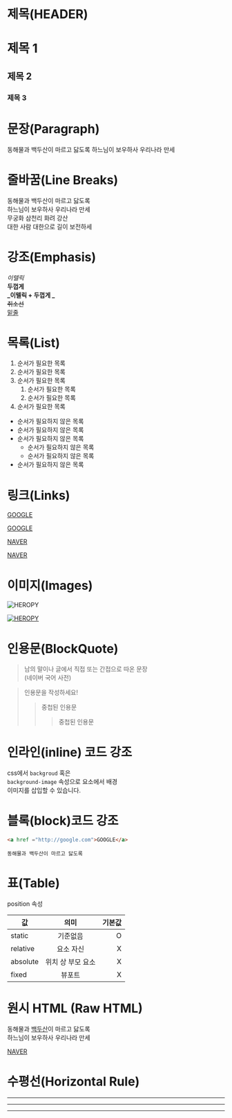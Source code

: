 # 제목(HEADER)

# 제목 1
## 제목 2
### 제목 3 

# 문장(Paragraph)
동해물과 백두산이 마르고 닳도록
하느님이 보우하사 우리나라 만세

# 줄바꿈(Line Breaks)
동해물과 백두산이 마르고 닳도록  
하느님이 보우하사 우리나라 만세  
무궁화 삼천리 화려 강산<br/>
대한 사람 대한으로 길이 보전하세

# 강조(Emphasis)
_이텔릭_  
**두껍게**  
**_이텔릭 + 두껍게 _**  
~~취소선~~  
<u>밑줄</u>

# 목록(List)

1. 순서가 필요한 목록
1. 순서가 필요한 목록
1. 순서가 필요한 목록
    1. 순서가 필요한 목록
    1. 순서가 필요한 목록
1. 순서가 필요한 목록

- 순서가 필요하지 않은 목록
- 순서가 필요하지 않은 목록
- 순서가 필요하지 않은 목록
    - 순서가 필요하지 않은 목록
    - 순서가 필요하지 않은 목록
- 순서가 필요하지 않은 목록

# 링크(Links)

<a href ="http://google.com">GOOGLE</a>

[GOOGLE](http://google.com)

<a href ="http://naver.com" title="NAVER로 이동!">NAVER</a>  

[NAVER](http://naver.com "NAVER로 이동!")


# 이미지(Images)
![HEROPY](https://heropy.blog/css/images/logo.png)

[![HEROPY](https://heropy.blog/css/images/logo.png)](https://heropy.blog)

# 인용문(BlockQuote)

>남의 말이나 글에서 직접 또는 간접으로 따온 문장  
>(네이버 국어 사전)

> 인용문을 작성하세요!
>> 중첩된 인용문
>>> 중첩된 인용문

# 인라인(inline) 코드 강조

css에서 `backgroud` 혹은  
`background-image` 속성으로 요소에서 배경  
이미지를 삽입할 수 있습니다.

# 블록(block)코드 강조

```html
<a href ="http://google.com">GOOGLE</a>
```

``` plaintext
동해물과 백두산이 마르고 닳도록
```

# 표(Table)

position 속성

값 | 의미 | 기본값
--|:--:|--:  
static | 기준없음 | O
relative | 요소 자신 | X
absolute | 위치 상 부모 요소 | X
fixed | 뷰포트 | X

# 원시 HTML (Raw HTML)

동해물과 <span style="text-decoration:underline">백두산</span>이 마르고 닳도록<br/>
하느님이 보우하사 우리나라 만세


<a href ="http://naver.com" title="NAVER로 이동!"
taget = "_blank">NAVER</a>  


# 수평선(Horizontal Rule)

---
***
___